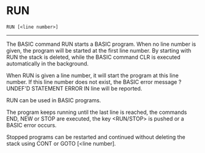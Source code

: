 # RUN

```
RUN [<line number>]
```

---

The BASIC command RUN starts a BASIC program. When no line number is given, the program will be started at the first line number. By starting with RUN the stack is deleted, while the BASIC command CLR is executed automatically in the background.

When RUN is given a line number, it will start the program at this line number. If this line number does not exist, the BASIC error message ?UNDEF'D STATEMENT ERROR IN line will be reported.

RUN can be used in BASIC programs.

The program keeps running until the last line is reached, the commands END, NEW or STOP are executed, the key <RUN/STOP> is pushed or a BASIC error occurs.

Stopped programs can be restarted and continued without deleting the stack using CONT or GOTO [<line number].

